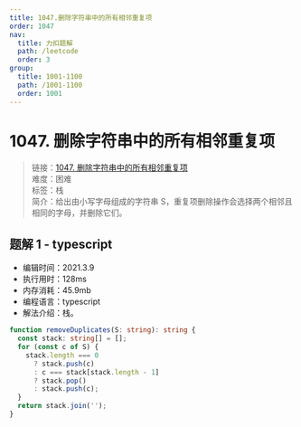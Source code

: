 ```yaml
---
title: 1047.删除字符串中的所有相邻重复项
order: 1047
nav:
  title: 力扣题解
  path: /leetcode
  order: 3
group:
  title: 1001-1100
  path: /1001-1100
  order: 1001
---
```


# 1047. 删除字符串中的所有相邻重复项

> 链接：[1047. 删除字符串中的所有相邻重复项](https://leetcode-cn.com/problems/remove-all-adjacent-duplicates-in-string/)  
> 难度：困难  
> 标签：栈  
> 简介：给出由小写字母组成的字符串 S，重复项删除操作会选择两个相邻且相同的字母，并删除它们。

## 题解 1 - typescript

- 编辑时间：2021.3.9
- 执行用时：128ms
- 内存消耗：45.9mb
- 编程语言：typescript
- 解法介绍：栈。

```typescript
function removeDuplicates(S: string): string {
  const stack: string[] = [];
  for (const c of S) {
    stack.length === 0
      ? stack.push(c)
      : c === stack[stack.length - 1]
      ? stack.pop()
      : stack.push(c);
  }
  return stack.join('');
}
```
